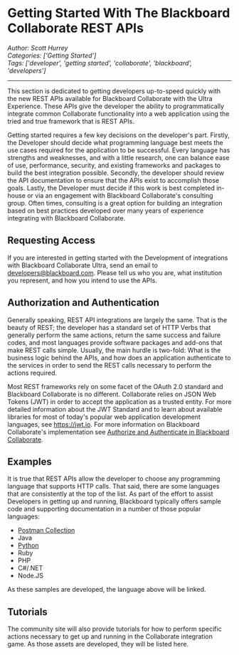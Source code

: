# Getting Started With The Blackboard Collaborate REST APIs
*Author: Scott Hurrey*  
*Categories: ['Getting Started']*  
*Tags: ['developer', 'getting started', 'collaborate', 'blackboard', 'developers']*  
<hr />
This section is dedicated to getting developers up-to-speed quickly with the
new REST APIs available for Blackboard Collaborate with the Ultra Experience.
These APIs give the developer the ability to programmatically integrate common
Collaborate functionality into a web application using the tried and true
framework that is REST APIs.

Getting started requires a few key decisions on the developer's part. Firstly,
the Developer should decide what programming language best meets the use cases
required for the application to be successful. Every language has strengths
and weaknesses, and with a little research, one can balance ease of use,
performance, security, and existing frameworks and packages to build the best
integration possible. Secondly, the developer should review the API
documentation to ensure that the APIs exist to accomplish those goals. Lastly,
the Developer must decide if this work is best completed in-house or via an
engagement with Blackboard Collaborate's consulting group. Often times,
consulting is a great option for building an integration based on best
practices developed over many years of experience integrating with Blackboard
Collaborate.

## Requesting Access

If you are interested in getting started with the Development of integrations
with Blackboard Collaborate Ultra, send an email to
[developers@blackboard.com](mailto:developers@blackboard.com). Please tell us
who you are, what institution you represent, and how you intend to use the
APIs.

## Authorization and Authentication

Generally speaking, REST API integrations are largely the same. That is the
beauty of REST; the developer has a standard set of HTTP Verbs that generally
perform the same actions, return the same success and failure codes, and most
languages provide software packages and add-ons that make REST calls simple.
Usually, the main hurdle is two-fold: What is the business logic behind the
APIs, and how does an application authenticate to the services in order to
send the REST calls necessary to perform the actions required.


Most REST frameworks rely on some facet of the OAuth 2.0 standard and
Blackboard Collaborate is no different. Collaborate relies on JSON Web Tokens
(JWT) in order to accept the application as a trusted entity. For more
detailed information about the JWT Standard and to learn about available
libraries for most of today's popular web application development languages,
see https://jwt.io. For more information on Blackboard
Collaborate's implementation see [Authorize and Authenticate in Blackboard
Collaborate](Authorize%20and%20Authenticate%20in%20Blackboard%20Collaborate.md).

## Examples

It is true that REST APIs allow the developer to choose any programming
language that supports HTTP calls. That said, there are some languages that
are consistently at the top of the list. As part of the effort to assist
Developers in getting up and running, Blackboard typically offers sample code
and supporting documentation in a number of those popular languages:

  * [Postman Collection](https://github.com/blackboard/BBDN-Collab-Postman-REST)
  * Java
  * [Python](https://github.com/blackboard/BBDN-Collab-REST-Demo-Python)
  * Ruby
  * PHP
  * C#/.NET
  * Node.JS

As these samples are developed, the language above will be linked.

##

## Tutorials

The community site will also provide tutorials for how to perform specific
actions necessary to get up and running in the Collaborate integration game.
As those assets are developed, they will be listed here.

